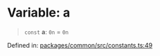 # Variable: a

> `const` **a**: `0n` = `0n`

Defined in: [packages/common/src/constants.ts:49](https://github.com/dcdpr/did-btcr2-js/blob/4a717493e735221d072999f212891939f4de3f23/packages/common/src/constants.ts#L49)
